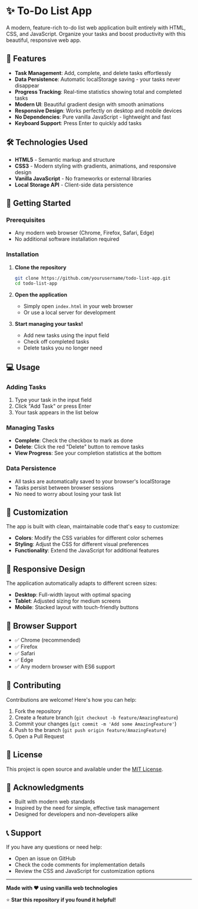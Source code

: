 # ✨ To-Do List App

A modern, feature-rich to-do list web application built entirely with HTML, CSS, and JavaScript. Organize your tasks and boost productivity with this beautiful, responsive web app.

## 🚀 Features

- **Task Management**: Add, complete, and delete tasks effortlessly
- **Data Persistence**: Automatic localStorage saving - your tasks never disappear
- **Progress Tracking**: Real-time statistics showing total and completed tasks
- **Modern UI**: Beautiful gradient design with smooth animations
- **Responsive Design**: Works perfectly on desktop and mobile devices
- **No Dependencies**: Pure vanilla JavaScript - lightweight and fast
- **Keyboard Support**: Press Enter to quickly add tasks

## 🛠️ Technologies Used

- **HTML5** - Semantic markup and structure
- **CSS3** - Modern styling with gradients, animations, and responsive design
- **Vanilla JavaScript** - No frameworks or external libraries
- **Local Storage API** - Client-side data persistence


## 🚀 Getting Started

### Prerequisites
- Any modern web browser (Chrome, Firefox, Safari, Edge)
- No additional software installation required

### Installation

1. **Clone the repository**
   ```bash
   git clone https://github.com/yourusername/todo-list-app.git
   cd todo-list-app
   ```

2. **Open the application**
   - Simply open `index.html` in your web browser
   - Or use a local server for development

3. **Start managing your tasks!**
   - Add new tasks using the input field
   - Check off completed tasks
   - Delete tasks you no longer need

## 💻 Usage

### Adding Tasks
1. Type your task in the input field
2. Click "Add Task" or press Enter
3. Your task appears in the list below

### Managing Tasks
- **Complete**: Check the checkbox to mark as done
- **Delete**: Click the red "Delete" button to remove tasks
- **View Progress**: See your completion statistics at the bottom

### Data Persistence
- All tasks are automatically saved to your browser's localStorage
- Tasks persist between browser sessions
- No need to worry about losing your task list

## 🎨 Customization

The app is built with clean, maintainable code that's easy to customize:

- **Colors**: Modify the CSS variables for different color schemes
- **Styling**: Adjust the CSS for different visual preferences
- **Functionality**: Extend the JavaScript for additional features

## 📱 Responsive Design

The application automatically adapts to different screen sizes:
- **Desktop**: Full-width layout with optimal spacing
- **Tablet**: Adjusted sizing for medium screens
- **Mobile**: Stacked layout with touch-friendly buttons

## 🔧 Browser Support

- ✅ Chrome (recommended)
- ✅ Firefox
- ✅ Safari
- ✅ Edge
- ✅ Any modern browser with ES6 support

## 🤝 Contributing

Contributions are welcome! Here's how you can help:

1. Fork the repository
2. Create a feature branch (`git checkout -b feature/AmazingFeature`)
3. Commit your changes (`git commit -m 'Add some AmazingFeature'`)
4. Push to the branch (`git push origin feature/AmazingFeature`)
5. Open a Pull Request

## 📝 License

This project is open source and available under the [MIT License](LICENSE).

## 🙏 Acknowledgments

- Built with modern web standards
- Inspired by the need for simple, effective task management
- Designed for developers and non-developers alike

## 📞 Support

If you have any questions or need help:
- Open an issue on GitHub
- Check the code comments for implementation details
- Review the CSS and JavaScript for customization options

---

**Made with ❤️ using vanilla web technologies**

⭐ **Star this repository if you found it helpful!**
